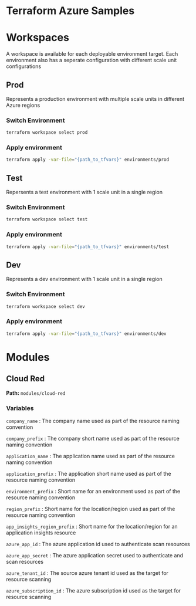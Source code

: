 # Terraform Azure Samples

# Workspaces
A workspace is available for each deployable environment target.  Each environment also has a seperate configuration with different scale unit configurations

## Prod
Represents a production environment with multiple scale units in different Azure regions
### Switch Environment
```bash
terraform workspace select prod
```

### Apply environment
```bash
terraform apply -var-file="{path_to_tfvars}" environments/prod
```
## Test
Repersents a test environment with 1 scale unit in a single region
### Switch Environment
```bash
terraform workspace select test
```

### Apply environment
```bash
terraform apply -var-file="{path_to_tfvars}" environments/test
```
## Dev
Represents a dev environment with 1 scale unit in a single region

### Switch Environment
```bash
terraform workspace select dev
```

### Apply environment
```bash
terraform apply -var-file="{path_to_tfvars}" environments/dev
```

# Modules
## Cloud Red
**Path:** `modules/cloud-red`

### Variables
`company_name` : The company name used as part of the resource naming convention

`company_prefix` : The company short name used as part of the resource naming convention

`application_name` : The application name used as part of the resource naming convention

`application_prefix` : The application short name used as part of the resource naming convention

`environment_prefix` : Short name for an environment used as part of the resource naming convention

`region_prefix` : Short name for the location/region used as part of the resource naming convention

`app_insights_region_prefix` : Short name for the location/region for an application insights resource

`azure_app_id` : The azure application id used to authenticate scan resources

`azure_app_secret` : The azure application secret used to authenticate and scan resources

`azure_tenant_id` : The source azure tenant id used as the target for resource scanning

`azure_subscription_id` : The azure subscription id used as the target for resource scanning